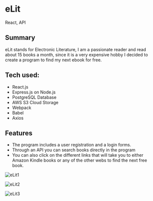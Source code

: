# eLit
React, API


## Summary

eLit stands for Electronic Literature, I am a passionate reader and read about 15 books a month, since it is a very expensive hobby I decided to create a program to find my next ebook for free.

## Tech used:
- React.js 
- Express.js on Node.js
- PostgreSQL Database
- AWS S3 Cloud Storage
- Webpack
- Babel
- Axios

## Features

- The program includes a user registration and a login forms.
- Through an API you can search books directly in the program 
- You can also click on the different links that will take you to either Amazon Kindle books or any of the other webs to find the next free book. 

![eLit1](/eLit1.png)

![eLit2](/eLit2.png)

![eLit3](/eLit3.png)
